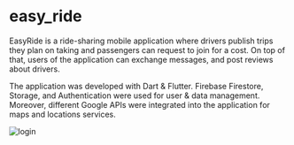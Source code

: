 # easy_ride
EasyRide is a ride-sharing mobile application
where drivers publish trips they plan on taking
and passengers can request to join for a cost.
On top of that, users of the application can
exchange messages, and post reviews about
drivers.

The application was developed
with Dart & Flutter. Firebase Firestore, Storage,
and Authentication were used for user & data
management. Moreover, different Google APIs
were integrated into the application for maps
and locations services.


![login](https://github.com/LeenQa/easy_ride/tree/master/pics/login.jpg)
